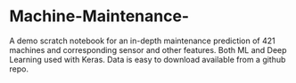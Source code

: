 # Machine-Maintenance-
A demo scratch notebook for an in-depth maintenance prediction of 421 machines and corresponding sensor and other features. Both ML and Deep Learning used with Keras. Data is easy to download available from a github repo.
